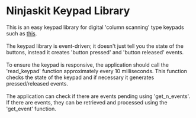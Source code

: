 <h1>Ninjaskit Keypad Library</h1>

This is an easy keypad library for digital 'column scanning' type keypads such as <a href="http://core-electronics.com.au/keypad-12-button.html/?acc=1f0e3dad99908345f7439f8ffabdffc4">this</a>.<br><br>
The keypad library is event-driven; it doesn't just tell you the state of the buttons, instead it creates 'button pressed' and 'button released' events. <br><br>
To ensure the keypad is responsive, the application should call the 'read_keypad' function approximately every 10 milliseconds. This function checks the state of the keypad and if necessary it generates pressed/released events. <br><br>
The application can check if there are events pending using 'get_n_events'. If there are events, they can be retrieved and processed using the 'get_event' function.
